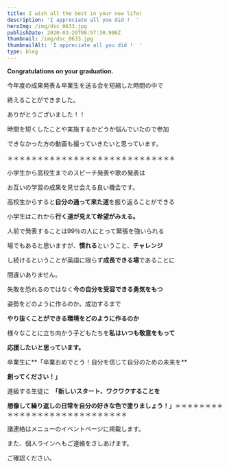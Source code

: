 ```yaml
---
title: I wish all the best in your new life!
description: 'I appreciate all you did !  '
heroImg: /img/dsc_0633.jpg
publishDate: 2020-03-20T08:57:30.906Z
thumbnail: /img/dsc_0633.jpg
thumbnailAlt: 'I appreciate all you did !  '
type: blog
---
```

**Congratulations  on  your  graduation.**

今年度の成果発表＆卒業生を送る会を短縮した時間の中で

終えることができました。

ありがとうございました！！

時間を短くしたことや実施するかどうか悩んでいたので参加

できなかった方の動画も撮っていきたいと思っています。

＊＊＊＊＊＊＊＊＊＊＊＊＊＊＊＊＊＊＊＊＊＊＊＊＊＊＊＊

小学生から高校生までのスピーチ発表や歌の発表は

お互いの学習の成果を見せ会える良い機会です。

高校生からすると**自分の通って来た道**を振り返ることができる

小学生はこれから**行く道が見えて希望がみえる。**

人前で発表することは99％の人にとって緊張を強いられる

場でもあると思いますが、**慣れる**ということ、**チャレンジ**

し続けるということが英語に限らず**成長できる場**であることに

間違いありません。

失敗を恐れるのではなく**今の自分を受容できる勇気をもつ**

姿勢をどのように作るのか。成功するまで

**やり抜くことができる環境をどのように作るのか**

様々なことに立ち向かう子どもたちを**私はいつも敬意をもって**

**応援したいと思っています。**

卒業生に**「卒業おめでとう！自分を信じて自分のための未来を**

**創ってください！」**

進級する生徒に　**「新しいスタート、ワクワクすることを**

**想像して繰り返しの日常を自分の好きな色で塗りましょう！」**＊＊＊＊＊＊＊＊＊＊＊＊＊＊＊＊＊＊＊＊＊＊＊＊＊＊＊＊

諸連絡はメニューのイベントページに掲載します。

また、個人ラインへもご連絡をさしあげます。

ご確認ください。